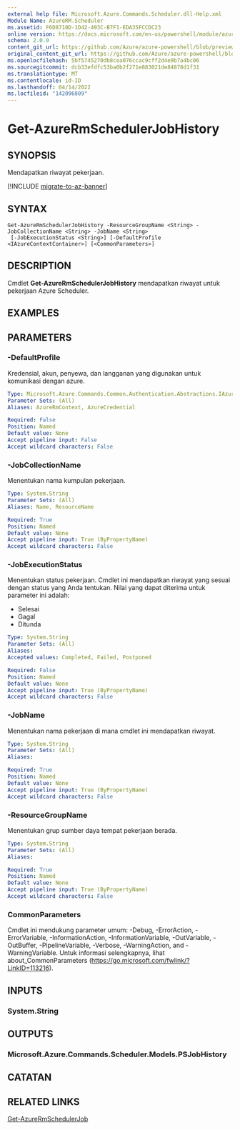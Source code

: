 ```yaml
---
external help file: Microsoft.Azure.Commands.Scheduler.dll-Help.xml
Module Name: AzureRM.Scheduler
ms.assetid: F6D8710D-1D42-493C-B7F1-EDA35FCCDC23
online version: https://docs.microsoft.com/en-us/powershell/module/azurerm.scheduler/get-azurermschedulerjobhistory
schema: 2.0.0
content_git_url: https://github.com/Azure/azure-powershell/blob/preview/src/ResourceManager/Scheduler/Commands.Scheduler/help/Get-AzureRmSchedulerJobHistory.md
original_content_git_url: https://github.com/Azure/azure-powershell/blob/preview/src/ResourceManager/Scheduler/Commands.Scheduler/help/Get-AzureRmSchedulerJobHistory.md
ms.openlocfilehash: 5bf5745270db8cea076ccac9cff2d4e9b7a4bc06
ms.sourcegitcommit: dcb33efdfc53ba0b2f271e883021de84878d1f31
ms.translationtype: MT
ms.contentlocale: id-ID
ms.lasthandoff: 04/14/2022
ms.locfileid: "142096809"
---
```

# Get-AzureRmSchedulerJobHistory

## SYNOPSIS
Mendapatkan riwayat pekerjaan.

[!INCLUDE [migrate-to-az-banner](../../includes/migrate-to-az-banner.md)]

## SYNTAX

```
Get-AzureRmSchedulerJobHistory -ResourceGroupName <String> -JobCollectionName <String> -JobName <String>
 [-JobExecutionStatus <String>] [-DefaultProfile <IAzureContextContainer>] [<CommonParameters>]
```

## DESCRIPTION
Cmdlet **Get-AzureRmSchedulerJobHistory** mendapatkan riwayat untuk pekerjaan Azure Scheduler.

## EXAMPLES

## PARAMETERS

### -DefaultProfile
Kredensial, akun, penyewa, dan langganan yang digunakan untuk komunikasi dengan azure.

```yaml
Type: Microsoft.Azure.Commands.Common.Authentication.Abstractions.IAzureContextContainer
Parameter Sets: (All)
Aliases: AzureRmContext, AzureCredential

Required: False
Position: Named
Default value: None
Accept pipeline input: False
Accept wildcard characters: False
```

### -JobCollectionName
Menentukan nama kumpulan pekerjaan.

```yaml
Type: System.String
Parameter Sets: (All)
Aliases: Name, ResourceName

Required: True
Position: Named
Default value: None
Accept pipeline input: True (ByPropertyName)
Accept wildcard characters: False
```

### -JobExecutionStatus
Menentukan status pekerjaan.
Cmdlet ini mendapatkan riwayat yang sesuai dengan status yang Anda tentukan.
Nilai yang dapat diterima untuk parameter ini adalah:
- Selesai 
- Gagal 
- Ditunda

```yaml
Type: System.String
Parameter Sets: (All)
Aliases:
Accepted values: Completed, Failed, Postponed

Required: False
Position: Named
Default value: None
Accept pipeline input: True (ByPropertyName)
Accept wildcard characters: False
```

### -JobName
Menentukan nama pekerjaan di mana cmdlet ini mendapatkan riwayat.

```yaml
Type: System.String
Parameter Sets: (All)
Aliases:

Required: True
Position: Named
Default value: None
Accept pipeline input: True (ByPropertyName)
Accept wildcard characters: False
```

### -ResourceGroupName
Menentukan grup sumber daya tempat pekerjaan berada.

```yaml
Type: System.String
Parameter Sets: (All)
Aliases:

Required: True
Position: Named
Default value: None
Accept pipeline input: True (ByPropertyName)
Accept wildcard characters: False
```

### CommonParameters
Cmdlet ini mendukung parameter umum: -Debug, -ErrorAction, -ErrorVariable, -InformationAction, -InformationVariable, -OutVariable, -OutBuffer, -PipelineVariable, -Verbose, -WarningAction, and -WarningVariable. Untuk informasi selengkapnya, lihat about_CommonParameters (https://go.microsoft.com/fwlink/?LinkID=113216).

## INPUTS

### System.String

## OUTPUTS

### Microsoft.Azure.Commands.Scheduler.Models.PSJobHistory

## CATATAN

## RELATED LINKS

[Get-AzureRmSchedulerJob](./Get-AzureRmSchedulerJob.md)


